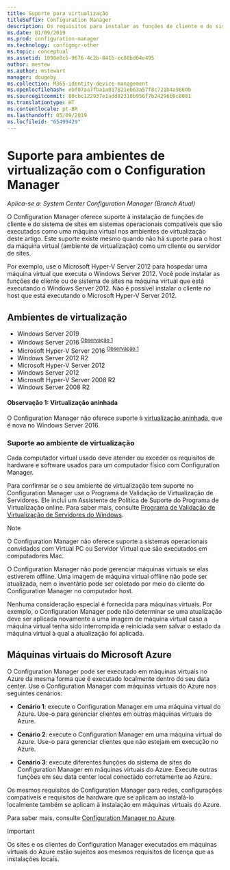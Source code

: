 ```yaml
---
title: Suporte para virtualização
titleSuffix: Configuration Manager
description: Os requisitos para instalar as funções de cliente e do sistema de sites do Configuration Manager em um ambiente de virtualização.
ms.date: 01/09/2019
ms.prod: configuration-manager
ms.technology: configmgr-other
ms.topic: conceptual
ms.assetid: 1098e8c5-9676-4c2b-841b-ec88bd04e495
author: mestew
ms.author: mstewart
manager: dougeby
ms.collection: M365-identity-device-management
ms.openlocfilehash: ebf07aa7fba1a017821eb63a57f8c721b4a9860b
ms.sourcegitcommit: 80cbc122937e1add82310b956f7b24296b9c8081
ms.translationtype: HT
ms.contentlocale: pt-BR
ms.lasthandoff: 05/09/2019
ms.locfileid: "65499429"
---
```

# <a name="support-for-virtualization-environments-with-configuration-manager"></a>Suporte para ambientes de virtualização com o Configuration Manager

*Aplica-se a: System Center Configuration Manager (Branch Atual)*

O Configuration Manager oferece suporte à instalação de funções de cliente e do sistema de sites em sistemas operacionais compatíveis que são executados como uma máquina virtual nos ambientes de virtualização deste artigo. Este suporte existe mesmo quando não há suporte para o host da máquina virtual (ambiente de virtualização) como um cliente ou servidor de sites.  

Por exemplo, use o Microsoft Hyper-V Server 2012 para hospedar uma máquina virtual que executa o Windows Server 2012. Você pode instalar as funções de cliente ou de sistema de sites na máquina virtual que está executando o Windows Server 2012. Não é possível instalar o cliente no host que está executando o Microsoft Hyper-V Server 2012.  


## <a name="virtualization-environments"></a>Ambientes de virtualização

- Windows Server 2019  
- Windows Server 2016 <sup>[Observação 1](#bkmk_note1)</sup>  
- Microsoft Hyper-V Server 2016 <sup>[Observação 1](#bkmk_note1)</sup>  
- Windows Server 2012 R2  
- Microsoft Hyper-V Server 2012  
- Windows Server 2012  
- Microsoft Hyper-V Server 2008 R2  
- Windows Server 2008 R2  

#### <a name="bkmk_note1"></a> Observação 1: Virtualização aninhada
O Configuration Manager não oferece suporte à [virtualização aninhada](https://docs.microsoft.com/windows-server/virtualization/hyper-v/What-s-new-in-Hyper-V-on-Windows#BKMK_nested), que é nova no Windows Server 2016.


### <a name="virtualization-environment-support"></a>Suporte ao ambiente de virtualização

Cada computador virtual usado deve atender ou exceder os requisitos de hardware e software usados para um computador físico com Configuration Manager.  

Para confirmar se o seu ambiente de virtualização tem suporte no Configuration Manager use o Programa de Validação de Virtualização de Servidores. Ele inclui um Assistente de Política de Suporte do Programa de Virtualização online. Para saber mais, consulte [Programa de Validação de Virtualização de Servidores do Windows](https://www.windowsservercatalog.com/svvp.aspx).  

> [!NOTE]  
> O Configuration Manager não oferece suporte a sistemas operacionais convidados com Virtual PC ou Servidor Virtual que são executados em computadores Mac.  

O Configuration Manager não pode gerenciar máquinas virtuais se elas estiverem offline. Uma imagem de máquina virtual offline não pode ser atualizada, nem o inventário pode ser coletado por meio do cliente do Configuration Manager no computador host.  

Nenhuma consideração especial é fornecida para máquinas virtuais. Por exemplo, o Configuration Manager pode não determinar se uma atualização deve ser aplicada novamente a uma imagem de máquina virtual caso a máquina virtual tenha sido interrompida e reiniciada sem salvar o estado da máquina virtual à qual a atualização foi aplicada.  



##  <a name="bkmk_Azure"></a> Máquinas virtuais do Microsoft Azure  

O Configuration Manager pode ser executado em máquinas virtuais no Azure da mesma forma que é executado localmente dentro do seu data center. Use o Configuration Manager com máquinas virtuais do Azure nos seguintes cenários:  

- **Cenário 1**: execute o Configuration Manager em uma máquina virtual do Azure. Use-o para gerenciar clientes em outras máquinas virtuais do Azure.  

- **Cenário 2**: execute o Configuration Manager em uma máquina virtual do Azure. Use-o para gerenciar clientes que não estejam em execução no Azure.  

- **Cenário 3**: execute diferentes funções do sistema de sites do Configuration Manager em máquinas virtuais do Azure. Execute outras funções em seu data center local conectado corretamente ao Azure.  

Os mesmos requisitos do Configuration Manager para redes, configurações compatíveis e requisitos de hardware que se aplicam ao instalá-lo localmente também se aplicam à instalação em máquinas virtuais do Azure.  

Para saber mais, consulte [Configuration Manager no Azure](/sccm/core/understand/configuration-manager-on-azure).

> [!IMPORTANT]  
> Os sites e os clientes do Configuration Manager executados em máquinas virtuais do Azure estão sujeitos aos mesmos requisitos de licença que as instalações locais.  
